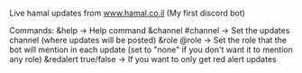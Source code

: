 Live hamal updates from www.hamal.co.il
(My first discord bot)

Commands:
&help -> Help command
&channel #channel -> Set the updates channel (where updates will be posted)
&role @role -> Set the role that the bot will mention in each update (set to "none" if you don't want it to mention any role)
&redalert true/false -> If you want to only get red alert updates
